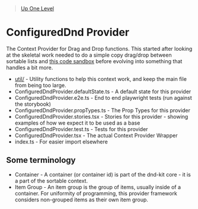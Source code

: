 > [Up One Level](../readme.md)

# ConfiguredDnd Provider

The Context Provider for Drag and Drop functions. This started after looking at the skeletal work needed to do a simple copy drag/drop between sortable lists and [this code sandbox](https://codesandbox.io/s/playground-0mine) before evolving into something that handles a bit more.

- [util/](util/readme.md) - Utility functions to help this context work, and keep the main file from being too large.
- ConfiguredDndProvider.defaultState.ts - A default state for this provider
- ConfiguredDndProvider.e2e.ts - End to end playwright tests (run against the storybook)
- ConfiguredDndProvider.propTypes.ts - The Prop Types for this provider
- ConfiguredDndProvider.stories.tsx - Stories for this provider - showing examples of how we expect it to be used as a base
- ConfiguredDndProvider.test.ts - Tests for this provider
- ConfiguredDndProvider.tsx - The actual Context Provider Wrapper
- index.ts - For easier import elsewhere

## Some terminology

- Container - A container (or container id) is part of the dnd-kit core - it is a part of the sortable context.
- Item Group - An item group is the group of items, usually inside of a container. For uniformity of programming, this provider framework considers non-grouped items as their own item group.
